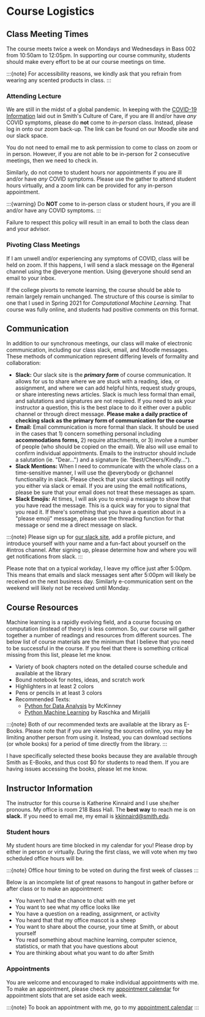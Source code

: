 # Course Logistics

## Class Meeting Times

The course meets twice a week on Mondays and Wednesdays in Bass 002 from 10:50am to 12:05pm. In supporting our course community, students should make every effort to be at our course meetings on time.

:::{note}
For accessibility reasons, we kindly ask that you refrain from wearing any scented products in class. 
:::


### Attending Lecture

We are still in the midst of a global pandemic. In keeping with the 
[COVID-19 Information](https://www.smith.edu/covid-19) laid out in 
Smith's Culture of Care, if you are ill and/or have _any_ COVID symptoms, 
please do **not** come to _in-person_ class. Instead, please log in onto our zoom back-up. 
The link can be found on our Moodle site and our slack space. 

You do not need to email me to ask permission to come to class on zoom or in person. However, if you are not able to be in-person for 2 consecutive meetings, then we need to check in. 

Similarly, do not come to student hours nor appointments if you are ill and/or have _any_ COVID symptoms. Please use the gather to attend student hours virtually, and a zoom link can be provided for any in-person appointment. 

:::{warning}
Do **NOT** come to in-person class or student hours, if you are ill and/or have any COVID symptoms. 
:::

Failure to respect this policy will result in an email to both the class dean and your advisor. 

### Pivoting Class Meetings

If I am unwell and/or experiencing any symptoms of COVID, class will be held on zoom. If this happens, I will send a slack message on the #general channel using the @everyone mention. Using @everyone should send an email to your inbox. 

If the college pivorts to remote learning, the course should be able to remain largely remain unchanged. The structure of this course is similar to one that I used in Spring 2021 for _Computational Machine Learning._ That course was fully online, and students had positive comments on this format. 

## Communication

In addition to our synchronous meetings, our class will make of electronic communication, including our class slack, email, and Moodle messages. These methods of communication represent differing levels of formality and collaboration:

- **Slack:** Our slack site is the **_primary form_** of course communication. It allows for us to share where we are stuck with a reading, idea, or assignment, and where we can add helpful hints, request study groups, or share interesting news articles. Slack is much less formal than email, and salutations and signatures are not required. If you need to ask your instructor a question, this is the best place to do it either over a public channel or through direct message. **Please make a daily practice of checking slack as the __primary__ form of communication for the course**
- **Email:** Email communication is more formal than slack. It should be used in the cases that 1) concern something personal including **accommodations forms,** 2) require attachments, or 3) involve a number of people (who should be copied on the email). We also will use email to confirm individual appointments. Emails to the instructor should include a salutation (ie. "Dear...") and a signature (ie. "Best/Cheers/Kindly..."). 
- **Slack Mentions:** When I need to communicate with the whole class on a time-sensitive manner, I will use the @everybody or @channel functionality in slack. Please check that your slack settings will notify you either via slack or email. If you are using the email notifications, please be sure that your email does not treat these messages as spam.
- **Slack Emojis:** At times, I will ask you to emoji a message to show that you have read the message. This is a quick way for you to signal that you read it. If there's something that you have a question about in a "please emoji" message, please use the threading function for that message or send me a direct message on slack. 

:::{note}
Please sign up for [our slack site](), add a profile picture, and introduce yourself with your name and a fun-fact about yourself on the #intros channel. After signing up, please determine how and where you will get notifications from slack. 
:::

Please note that on a typical workday, I leave my office just after 5:00pm. This means that emails and slack messages sent after 5:00pm will likely be received on the next business day. Similarly e-communication sent on the weekend will likely not be received until Monday. 


## Course Resources 

Machine learning is a rapidly evolving field, and a course focusing on computation (instead of theory) is less common. So, our course will gather together a number of readings and resources from different sources. The below list of course materials are the minimum that I believe that you need to be successful in the course. If you feel that there is something critical missing from this list, please let me know.  

 - Variety of book chapters noted on the detailed course schedule and available at the library   
 - Bound notebook for notes, ideas, and scratch work    
 - Highlighters in at least 2 colors   
 - Pens or pencils in at least 3 colors   
 - Recommended Texts:     
     - [Python for Data Analysis](https://ebookcentral.proquest.com/lib/smith/detail.action?docID=5061179) by McKinney     
     - [Python Machine Learning](https://ebookcentral.proquest.com/lib/smith/reader.action?docID=5050960&query=) by Raschka and Mirjalili 

:::{note}
Both of our recommended texts are available at the library as E-Books. Please note that if you are viewing the sources online, you may be limiting another person from using it. Instead, you can download sections (or whole books) for a period of time directly from the library.
:::

I have specifically selected these books because they are available through Smith as E-Books, and thus cost $0 for students to read them. If you are having issues accessing the books, please let me know. 

## Instructor Information

The instructor for this course is Katherine Kinnaird and I use she/her pronouns. My office is room 218 Bass Hall. The **best way** to reach me is on **slack.** If you need to email me, my email is kkinnaird@smith.edu.  

### Student hours

My student hours are time blocked in my calendar for you! Please drop by either in person or virtually. During the first class, we will vote when my two scheduled office hours will be. 

:::{note}
Office hour timing to be voted on during the first week of classes
:::

Below is an incomplete list of great reasons to hangout in gather before or after class or to make an appointment:    
 - You haven’t had the chance to chat with me yet   
 - You want to see what my office looks like 
 - You have a question on a reading, assignment, or activity   
 - You heard that that my office mascot is a sheep   
 - You want to share about the course, your time at Smith, or about yourself   
 - You read something about machine learning, computer science, statistics, or math that you have questions about   
 - You are thinking about what you want to do after Smith

### Appointments

You are welcome and encouraged to make individual appointments with me. To make an appointment, please check my [appointment calendar](https://bit.ly/Kinnaird-Appts) for appointment slots that are set aside each week. 

:::{note}
To book an appointment with me, go to my [appointment calendar](https://bit.ly/Kinnaird-Appts)
:::

